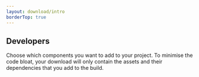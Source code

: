 ```yaml
---
layout: download/intro
borderTop: true
---
```


## Developers

Choose which components you want to add to your project. To minimise the code bloat, your download will only contain the assets and their dependencies that you add to the build.
